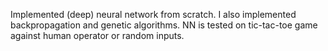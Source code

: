 
Implemented (deep) neural network from scratch. I also implemented backpropagation and genetic algorithms. 
NN is tested on tic-tac-toe game against human operator or random inputs.
